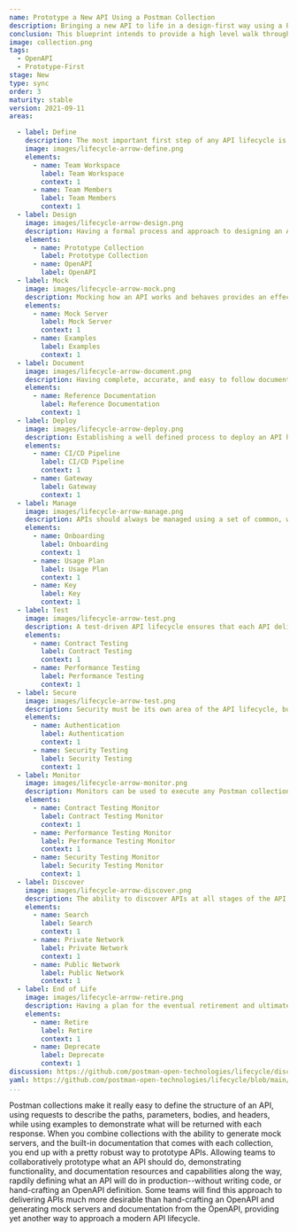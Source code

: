 ```yaml
---
name: Prototype a New API Using a Postman Collection
description: Bringing a new API to life in a design-first way using a Postman collection to prototype the API, then an OpenAPI contract to help guide the API throughout the rest of it's lifecycle--establishing a working design of an API before you define the contract for how it will work.
conclusion: This blueprint intends to provide a high level walk through of one possible way of defining a standardized API lifecycle which is centered around an API design-first approach to delivering an API with Postman collections at the center. This view of the API lifecycle will not work for all teams and for all APIs, but it does provide one possible overview that may work for many situations. Each element within this blueprint works to provide a simple overview of what is involved across the entire life of an API, with more detail present on the detail page for each element (if you are viewing this on the API lifecycle project site). If you are reading this via a PDF or printed version you can visit the landing page for this blueprint to access more information and view specific actions you might possibly consider taking as part of applying each element of this proposed lifecycle within your own operations. This blueprint is a living document and will continue to evolve and be added to over time based upon feedback from readers. If you have any questions, feedback, or feel like there is more information you need, feel free to jump on the Github discussion for this blueprint, or any of the individual elements present--the value this blueprint provides is actively defined by the feedback community members like you.
image: collection.png
tags:
  - OpenAPI
  - Prototype-First
stage: New
type: sync
order: 3
maturity: stable
version: 2021-09-11
areas: 

  - label: Define
    description: The most important first step of any API lifecycle is to make sure the operations around an API are properly defined, laying the foundation for being able to effectively design and bring an API to life, while also establishing a known place, or places to go to get all the information you need regarding each individual API, or groups of APIs. A little planning and organization at this early step of the API journey can go a long way towards ensuring the overall health and velocity of an API, and the applications and integrations that will depend on each internal, partner, or public API being delivered.
    image: images/lifecycle-arrow-define.png
    elements:
      - name: Team Workspace
        label: Team Workspace
        context: 1
      - name: Team Members
        label: Team Members   
        context: 1    
  - label: Design
    image: images/lifecycle-arrow-design.png
    description: Having a formal process and approach to designing an API helps establish consistency and the precision of APIs in production, ensuring that APIs are developed using common patterns across an industry, and within an organization, establishing known practices for shaping the surface area and behaviors of APIs that applications are depending upon. But instead of using OpenAPI as the catalyst for the API design process, a Postman collection is used to prototype the API, and then you can generate the OpenAPI from the collection when you are ready to move to production, or at least a more stable portion of the API design phase.
    elements:
      - name: Prototype Collection
        label: Prototype Collection       
      - name: OpenAPI
        label: OpenAPI                   
  - label: Mock
    image: images/lifecycle-arrow-mock.png
    description: Mocking how an API works and behaves provides an effective way for teams to collaborate, communicate, and iterate as part of the design of an API, but it also is something that can be used as part of testing, or just providing a sandbox environment for API consumers to learn before they actually begin working with any API in production. Effectively mocking an API takes a little time to set up and configure properly, but once available it will help reduce friction across the entire API lifecycle, helping teams more effectively communicate around an API throughout its journey.
    elements:
      - name: Mock Server
        label: Mock Server
        context: 1
      - name: Examples
        label: Examples 
        context: 1
  - label: Document
    image: images/lifecycle-arrow-document.png
    description: Having complete, accurate, and easy to follow documentation is essential for all APIs, and is something that  alleviates the number one pain point for API consumers when it comes to onboarding with any API, expanding the number of API paths an application puts to work. Modern approaches to producing API documentation have moved beyond a single static version of documentation simply published to a portal, as well as there being potentially multiple forms of documentation for any single API. Helping API producers onboard consumers easier, reduce the cognitive load when understanding what an API does, and properly define specific business use cases of an API being put to work in an application or as part of an integration.
    elements:
      - name: Reference Documentation
        label: Reference Documentation 
        context: 1  
  - label: Deploy
    image: images/lifecycle-arrow-deploy.png
    description: Establishing a well defined process to deploy an API helps teams bring new APIs to life, as well as assists them in more efficiently delivering each future iteration of an API in a consistent and repeatable way. Making sure APIs are deployed using known development, staging, production, and other agreed upon stages that actively apply other elements like documentation, testing, while natively contributing to observability. API deployment practices will likely have been well established as part of an organization’s traditional software development lifecycle, but is something that should be open to defining, standardizing, and making more repeatable and observable as part of the API lifecycle. The API deployment portion of the API lifecycle will be the most difficult for teams to properly define, articulate, and standardize across teams, but it will continue to be one of the most critical areas of the API lifecycle to do this for, otherwise it will be guaranteed to be a repeated source of friction across API operations.
    elements:
      - name: CI/CD Pipeline
        label: CI/CD Pipeline
        context: 1
      - name: Gateway
        label: Gateway     
        context: 1   
  - label: Manage
    image: images/lifecycle-arrow-manage.png
    description: APIs should always be managed using a set of common, well-defined set of policies that define and govern how APIs are accessed via all stages of the API lifecycle, ensuring that every API has appropriate authentication, rate limits, logging, and other essential requirements of managing APIs at scale, helping strike a balance between making APIs accessible and the privacy and security concerns that exist. As API gateways and management solutions have been commoditized, many of the essential elements like documentation and testing have expanded into their own areas of the API lifecycle, leaving us with a core set of elements that can be applied by teams to help manage how APIs are put to work in applications and as part of system to system integrations.
    elements:
      - name: Onboarding
        label: Onboarding
        context: 1
      - name: Usage Plan
        label: Usage Plan    
        context: 1
      - name: Key
        label: Key       
        context: 1               
  - label: Test
    image: images/lifecycle-arrow-test.png
    description: A test-driven API lifecycle ensures that each API delivers the intended outcomes it was developed for in the first place, providing manual as well as automated ways to ensure an API hasn't changed unexpectedly and is as performant as required, helping establish a high quality of service consistently across all APIs. API testing should not be an afterthought and should be a default aspect of the API lifecycle for any API being put into production. API testing takes a solid investment in establishing proper testing practices across teams, but once you do the work to establish a baseline of testing, properly train teams on the process and tooling involved, the investment will pay off down the road.
    elements:
      - name: Contract Testing
        label: Contract Testing  
        context: 1 
      - name: Performance Testing
        label: Performance Testing   
        context: 1
  - label: Secure
    image: images/lifecycle-arrow-test.png
    description: Security must be its own area of the API lifecycle, but it is something that should span testing, authentication, and potentially other areas of the API lifecycle. Over the last five years the world of API security has expanded, while also moving further left in the API lifecycle as part of a devops shift in how APIs are delivered. There are a number of elements present when it comes to security, but depending on the overall maturity of API operations the available resources and prioritization available to adequately realize these elements vary.
    elements:
      - name: Authentication
        label: Authentication
        context: 1         
      - name: Security Testing
        label: Security Testing   
        context: 1        
  - label: Monitor
    image: images/lifecycle-arrow-monitor.png
    description: Monitors can be used to execute any Postman collection applied to any environment. Due to the versatility of what a Postman collection can define, collections turn monitors into a powerful API automation and orchestration tool. Beginning with the ability to schedule contract, performance, and other types of tests, but then also allowing for automating specific workflows across many different APIs. Since collections can be used to define anything that can be defined via an API, monitors can be used to schedule the running of each capability from multiple cloud regions, applying many different environmental variables. Making monitors an essential, versatile, and executable part of defining how the API lifecycle works.
    elements:
      - name: Contract Testing Monitor
        label: Contract Testing Monitor  
        context: 1 
      - name: Performance Testing Monitor
        label: Performance Testing Monitor   
        context: 1
      - name: Security Testing Monitor
        label: Security Testing Monitor                          
        context: 1
  - label: Discover
    image: images/lifecycle-arrow-discover.png
    description: The ability to discover APIs at all stages of the API lifecycle is essential for reducing redundancy across operations, helping teams find existing APIs before they develop new ones, properly matching API consumers with the right APIs, while supporting documentation, relevant workflows, and the feedback loops that exist as part of the operation of APIs internally within the enterprise, or externally with 3rd party developers. API discovery does not live at the beginning or the end of the API lifecycle, but should be considered across all areas of the API lifecycle, ensuring that APIs, as well as the operations around them are as discoverable as possible, but well informed when it comes to privacy, security, and terms of service.
    elements:
      - name: Search
        label: Search     
        context: 1
      - name: Private Network
        label: Private Network   
        context: 1
      - name: Public Network
        label: Public Network                    
        context: 1
  - label: End of Life
    image: images/lifecycle-arrow-retire.png
    description: Having a plan for the eventual retirement and ultimate deprecation of an API, or for specific paths or versions of an API should be a part of every API lifecycle, and even when there is no plan for deprecation there should be a process in place for setting consumer expectations for how long an API will be supported, as well as formal process to follow once retirement comes into view on the horizon. Planning for the end of life of each API will be commonplace, but only becomes a problem when there is no plan, or no communication with consumers.
    elements:
      - name: Retire
        label: Retire  
        context: 1
      - name: Deprecate
        label: Deprecate       
        context: 1
discussion: https://github.com/postman-open-technologies/lifecycle/discussions/16
yaml: https://github.com/postman-open-technologies/lifecycle/blob/main/_blueprints/prototype-a-new-api-using-collection.md   
...
```

Postman collections make it really easy to define the structure of an API, using requests to describe the paths, parameters, bodies, and headers, while using examples to demonstrate what will be returned with each response. When you combine collections with the ability to generate mock servers, and the built-in documentation that comes with each collection, you end up with a pretty robust way to prototype APIs. Allowing teams to collaboratively prototype what an API should do, demonstrating functionality, and documentation resources and capabilities along the way, rapdily defining what an API will do in production--without writing code, or hand-crafting an OpenAPI definition. Some teams will find this approach to delivering APIs much more desirable than hand-crafting an OpenAPI and generating mock servers and documentation from the OpenAPI, providing yet another way to approach a modern API lifecycle.
